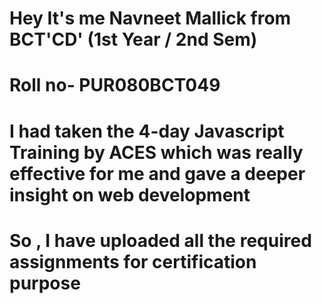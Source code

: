 # Hey It's me Navneet Mallick from BCT'CD' (1st Year / 2nd Sem)
# Roll no- PUR080BCT049
# I had taken the 4-day Javascript Training by ACES which was really effective for me and gave a deeper insight on web development 
# So , I have uploaded all the required assignments for certification purpose

